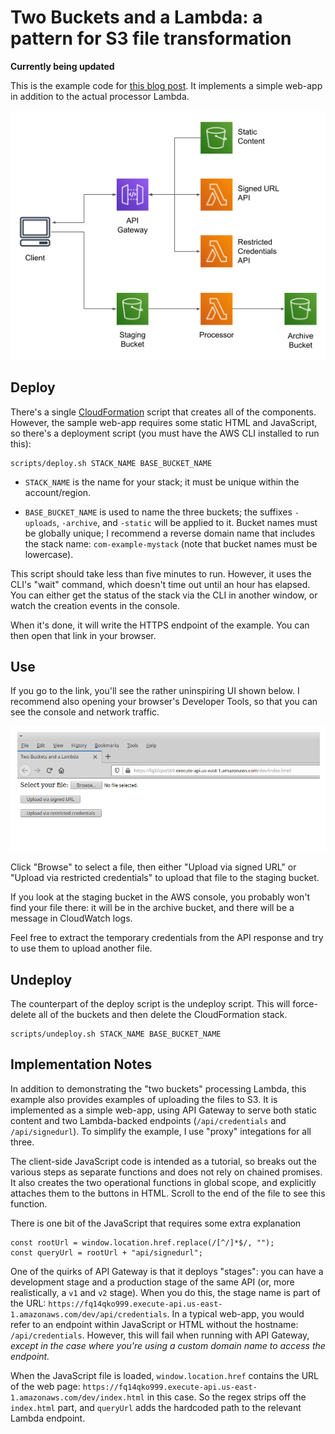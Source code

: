 # Two Buckets and a Lambda: a pattern for S3 file transformation

**Currently being updated**

This is the example code for [this blog post](https://chariotsolutions.com/blog/post/two-buckets-and-a-lambda-a-pattern-for-file-processing/). It implements a simple web-app in
addition to the actual processor Lambda.

![Architecture Diagram](static/images/webapp-architecture.png)


## Deploy

There's a single [CloudFormation](scripts/cloudformation.yml) script that creates all
of the components. However, the sample web-app requires some static HTML and JavaScript,
so there's a deployment script (you must have the AWS CLI installed to run this):

```
scripts/deploy.sh STACK_NAME BASE_BUCKET_NAME
```

* `STACK_NAME` is the name for your stack; it must be unique within the account/region.

* `BASE_BUCKET_NAME` is used to name the three buckets; the suffixes `-uploads`, `-archive`,
  and `-static` will be applied to it. Bucket names must be globally unique; I recommend a
  reverse domain name that includes the stack name: `com-example-mystack` (note that bucket
  names must be lowercase).

This script should take less than five minutes to run. However, it uses the CLI's "wait"
command, which doesn't time out until an hour has elapsed. You can either get the status
of the stack via the CLI in another window, or watch the creation events in the console.

When it's done, it will write the HTTPS endpoint of the example. You can then open that
link in your browser.


## Use

If you go to the link, you'll see the rather uninspiring UI shown below. I recommend also
opening your browser's Developer Tools, so that you can see the console and network traffic.

![Two Buckets UI](static/images/webapp-ui.png)

Click "Browse" to select a file, then either "Upload via signed URL" or "Upload via
restricted credentials" to upload that file to the staging bucket.

If you look at the staging bucket in the AWS console, you probably won't find your file
there: it will be in the archive bucket, and there will be a message in CloudWatch logs.

Feel free to extract the temporary credentials from the API response and try to use them
to upload another file.


## Undeploy

The counterpart of the deploy script is the undeploy script. This will force-delete all 
of the buckets and then delete the CloudFormation stack.

```
scripts/undeploy.sh STACK_NAME BASE_BUCKET_NAME
```


## Implementation Notes

In addition to demonstrating the "two buckets" processing Lambda, this example also provides
examples of uploading the files to S3. It is implemented as a simple web-app, using API
Gateway to serve both static content and two Lambda-backed endpoints (`/api/credentials`
and `/api/signedurl`). To simplify the example, I use "proxy" integations for all three.

The client-side JavaScript code is intended as a tutorial, so breaks out the various steps
as separate functions and does not rely on chained promises. It also creates the two
operational functions in global scope, and explicitly attaches them to the buttons in HTML.
Scroll to the end of the file to see this function.

There is one bit of the JavaScript that requires some extra explanation

```
const rootUrl = window.location.href.replace(/[^/]*$/, "");
const queryUrl = rootUrl + "api/signedurl";
```

One of the quirks of API Gateway is that it deploys "stages": you can have a development
stage and a production stage of the same API (or, more realistically, a `v1` and `v2`
stage). When you do this, the stage name is part of the URL:
`https://fq14qko999.execute-api.us-east-1.amazonaws.com/dev/api/credentials`. In a
typical web-app, you would refer to an endpoint within JavaScript or HTML without
the hostname: `/api/credentials`. However, this will fail when running with API Gateway,
_except in the case where you're using a custom domain name to access the endpoint._

When the JavaScript file is loaded, `window.location.href` contains the URL of the web
page: `https://fq14qko999.execute-api.us-east-1.amazonaws.com/dev/index.html` in this
case. So the regex strips off the `index.html` part, and `queryUrl` adds the hardcoded
path to the relevant Lambda endpoint.
